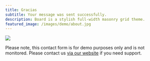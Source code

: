 ```yaml
---
title: Gracias
subtitle: Your message was sent successfully.
description: Board is a stylish full-width masonry grid theme.
featured_image: /images/demo/about.jpg
---
```


![](/images/demo/about.jpg)

Please note, this contact form is for demo purposes only and is not monitored. Please contact us [via our website](https://jekyllthemes.io) if you need support.